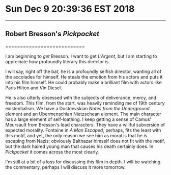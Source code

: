 # Sun Dec  9 20:39:36 EST 2018
----------------------------
## Robert Bresson's _Pickpocket_
===========================

I am beginning to _get_ Bresson. I want to get _L'Argent_, but I am starting to
appreciate how profoundly literary this director is.

I will say, right off the bat, he is a profoundly selfish director, wanting all
of the accolades for himself. He steals the emotion from his actors and puts it
into his film himself. He could probably make a brilliant film with actors like
Paris Hilton and Vin Diesel.

He is also utterly obsessed with the subjects of deliverance, mercy, and
freedom. This film, from the start, was heavily reminding me of 19th century
existentialism. We have a Dostoevskian _Notes from the Underground_ element and
an Ubermenschian Nietzschean element. The main character has a large element of
self-loathing. I keep getting a sense of Camus' Meursault from Bresson's lead
characters. They have a willful subversion of expected morality. Fontaine in _A
Man Escaped_, perhaps, fits the least with this motif, and yet, the only reason
we see him as moral is that he is escaping from Nazis; obviously Balthazar
himself does not fit with the motif, but the dark haired young man that causes
his death certainly does. In _Pickpocket_ it comes across the most clearly.

I'm still at a bit of a loss for discussing this film in depth. I will be
watching the commentary, perhaps I will discuss it more tomorrow.
